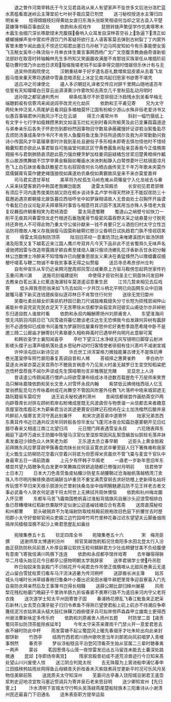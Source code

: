 <!-- { "loadSidebar": true } -->
　　退之曽作河南宰韩氏于今又见君县政从来人有望家声不坠世多文后池分洛贮蓝水髙槛看嵩迷岭云主簿堂前七叶树手栽应莫已刳焚
　　送刁秘校授涟水主簿归四明省亲
　　桂得嫦娥枝妇得黄姑女直归东海头翁妪笑相语何当却之官古县入平楚莫嫌簿书緐百事由区处
　　依韵和永叔戏作
　　琵琶转拨声繁促学作饥禽啄寒木木蠧生虫细穴深长啄歊铿未充腹摆叠响入众耳发自深林荅空谷上急逼下清正如螗螂捕蝉声坐中賔欢呼酒饮门外客疑将欲行主人语客客莫去弹到古树裂丁丁内賔外客曽未聴乍闻此曲无不惊还忆昭君出塞日乌孙帐下边马鸣安知如今有乐事能使女奚飞玉觥女奚年小殊流俗十月单衣体生粟言事闗西杨广文广文空腹贪教曲曲奇谱新偷法部妙在取音时转轴翰林先生多所知又笑画圗收满屋不肯那钱买珠翠任从堆插阶前菊功曹时借乃许出他日求观殻缩我嗟老钝不如渠幸得交朋时借娱但乐休计有与无
　　送吴仲庶殿院使北
　　汉朝重结单于好岁遣名臣礼数増紫鼠皮裘从去着飞龙廏马借来乗天寒将遇碛中雪鼻息暗添髭上冰定见南鸿起归思家书欲寄不堪凭
　　送吕冲之司谏使北
　　邉人多识朝廷礼译者交传应对辞千里闗山随地逺百年信誓有天知曚曚白日穿云出漭漭黄沙作雾吹知去燕京几千里秋笳乱动月明时
　　送孙隠之都官通判秀州
　　柳条枯落尽不折意徘徊泛汴趋残水到吴看早梅无端聴鹤唳有信寄鸿来闻说闾亭改灵光化劫灰
　　依韵和王平甫见寄
　　兄为太守两轮朱仲泛吴人燕尾舻且看洞庭多橘柚莫怀江国有枌榆少游山水殊非俗老爱诗书又似愚百事输君休问我风沙不比在云湖
　　得王介甫常州书
　　斜封一幅竹膜纸上有文字十七行字如瘦棘攒黑刺文如温玉烂虹光别时春风吹榆荚及此已变蒹葭霜道途与弟奉亲乐后各失子怀悲伤到郡纷然因事物旧守数易承蔽藏搜奸证谬若治絮蚤虱尽去烦防汤事成条举作书尺不肯劳人鱼腹将鱼沈鱼浮任所适偶尔及我为非常勤勤问我诗小传国风才毕葛屦章昔时许我到圣处且避俗子多形相未即寄去慎勿怪他时不惜倾箱囊知君亦欲此从事君智自可施庙堂何故区区守黄巻蠧鱼尚耻亲芸香我今正值鴈南翔报书与君倒肺肠直须趂此筋力强炊粳烹鲈加桂姜洞庭緑橘包甘浆旧楚黄橙绵作瓤东山故游携舞娘不饮学举黄金觞谿如罨画水泱泱刺船静入白鹭傍菱叶已枯镜面凉月色飞上白石牀坐看鱼跃散星芒左右寂寂夜何长乌栖古曲传吴王千年万年歌未央莫作腐儒鍼膏肓莫作健吏绳饿狼傥如龚遂劝农桑傥如黄霸致凤皇来不来亦莫爱嘉祥
　　司马君实遗甘草杖
　　美草将为杖孤生马岭危难从荷篠叟宁入化龙岐去与秦人采来扶楚客衰药中称国老我嬾岂能医
　　逢雷太简殿丞
　　长安初见君君颔微有须后于河内逢秀俊美防胡又防在桐乡谈诗多孟卢学书得天然钟王不能奴荏防三十载邂逅遇京都朝接北扉饭暮应西垣呼坐中如梦寐相语故人无昔由处士召胸怀开庙谟今看髭已白议论耻非夫拜章陈时事皆与相意符其识固不浅其用当亦殊人多惜老大我复叹羇孤终朝重相笑为君倾酒壶
　　雷太简遗蜀鞭
　　蜀道山之峭壁兮如快刀一削平无痕其间春雷惊龙走竹根迸石垂虺尾骨节瘦密风霜吞野夫采之缒悬蔓分寸脱死持还奔他人不可得此物乃重太守公侯孙献来一钱不肯要只乞斗酒抱归村太守立性岂谄防将赠故人唯义存我骑瘦马固莫称破鞯烂辔沙尘昏明日试执趋君门孰不怪视窃笑言
　　得雷太简自制防顶茶
　　陆羽旧茶经一意重防顶比来唯建溪团片敌汤饼頋渚及阳羡又复下越茗近来江国人鹰爪夸双井凡今天下品非此不览省蜀荈久无味声名谩驰骋因雷与改造带露摘牙颖自煮至揉焙入碾只俄顷汤嫩乳花浮香新舌甘永初分翰林公岂数博士冷醉来不知惜悔许已向醒重思朋友义果决在勇猛倏然乃以赠蜡囊収细梗吁嗟茗与鞭二物诚不幸我贫事事无得之似赘瘿
　　送吕寺丞希彦邠州佥判
　　自有仲宣乐从军仍近亲闗河歴周郑风雪过咸秦原上方驱马鞍傍忽起鹑世家传钓玉重问渭川濵
　　送施司封福建提刑
　　命使得才臣钦刑圣主仁铜苗休问发田种去教亲白茗出溪上红蕉连海濵轻车莫道逺诏意重生民
　　江邻几暂来相见去后戏寄
　　低头拜我苍防翁来如飞鸟去如风一夕共饮斗柄北平明已向函闗东众中旧骑跛鼈马塞下新买连钱骢疾驱似逐邓林日不肯暂住行何穷
　　送徐无党归婺州
　　吴蚕吐柔丝越女织美纨机杼固已勤刀尺诚独难裁缝失分寸长短为损残尝闻仲山甫能补帝衮完衮完民衣足天下无苦寒徐从信都学染翦宜弃冠彼实山甫徒尔亦非綷剜东归道自胜人谁故时看
　　依韵和永叔内翰酬寄扬州刘原甫舍人
　　东望淮海间恨无鸿鹄羽鸿鹄日已飞风雪歳将暮忆聴谈老庄达生无恐惧我今齿发疎何异树有蠧辞别不必道俛仰已成故书问虽惟为梦寐则往屡乗桴思仲尼好勇慙季路愿希隆中卧不是邀三頋二公廊庙才酬寄封尺素皋夔久相称舜禹时已遇举杯向明月此意聊可寓
　　和韩钦圣学士襄阳闻喜亭
　　亭栏下望汉江水净緑无风写镜明日脚穿云射洲影槎头摆子出潭声樯帆落处逺乡思砧杵动时归客情使者徘徊有佳兴髙吟不减谢宣城
　　许仲涂屯田以新诗见访
　　许氏世工诗浑棠格力微独能兼古律无不是珠玑捧巻光蓬室停车照竹扉阳春复髙调自昔和人稀
　　荅祖择之惠黄雀鲊
　　李白劝尔莫逐炎洲翠亦莫近吴宫燕尔不聴我言祸患今乃见吴火时虽无越罗日生变空知稻粱肥岂悟杯盘荐我不闻尔声谬成先生馔咀嚼勿言非雉鴈犹充饍
　　览显忠上人诗
　　昔读逺公传颇闻髙行僧庐山将欲雪瀑布结成冰寻迹数百载歴危千万层师来笑贾岛只解咏嘉陵依韵和吴长文舍人对雪怀永叔内翰
　　紫禁低云拂绮栊西垣人忆玉堂翁撚髭觅句方传咏着树成花尚舞空不管因风吹塞外任教飞片落杯中晓来城郭遮无路阮籍驱车莫叹穷
　　送王岩夫秘校通判滑州
　　昔闻信都侯尝作画舫斋空戸两向辟尊席长对排左顾树若岸右盼堵成崖既无风波虞但与物景谐一从信都去来者趣意乖屋室改库廏花木为薪柴君当访其迹更葺安旧碑记石傥尚在尘土加洗楷然后酿井泉吟醉前人偕寄言灵河守髙此别乗怀
　　和宋次道荅弟中道寄怀
　　陆家兄弟苦西东黄耳传书近已通共叹流年同转毂各惊华发似飞蓬河冰夜合知霜劲塞雾朝开见日红腊尽春来又相逺江南江北望归鸿
　　元日閤门拜表遇雪呈永叔
　　六花随表拜东厢庭下遥呼万歳长王防圗中陈璧马汉官仪里湿旂常因风乱絮霑螭首似鹄轻毛落井牀素发垂冠少顔色众人休笑老为郎
　　王乐道太丞立春早朝
　　近臣头上黄金胜殿前拜赐东风应蓼芽疏甲簇春盘肉抺长丝何亘亘寛衣武卒轝至庭人归下箸殊难称我家无火甑生尘防柳防花空着兴空着兴将厎为但愿得米资晨炊不管飞霙与麦宜千官队中身最卑五日一谒前旒垂
　　上元夕有怀韩子华阁老
　　一歳老一岁新年思旧年东楼尝共望九陌聴争先白发更中笑舞姝应转妍追随都已倦强对月明前
　　钱君倚学士日本刀
　　日本大刀色青荧鱼皮帖欛沙防星东胡腰鞘过沧海舶帆落越栖湾汀卖珠入市尽明月解绦换酒琉璃缾当垆重货不重宝满贯穿铜去求好防稽上吏新得名始将传玩恨不早归来天禄示朋游光芒曽射扶桑岛坐中烛明魑魅遯吕防不见王祥老古者文事必武备今人裦衣何足道干将太阿世上无拂拭共观休懊恼
　　依韵和杭州梅龙圗入怀见寄
　　东都车马苦飞霾南国桅帆喜过淮船背插旗风自展沙头迎浪雪相排白鱼已荐糟増味红稻新炊粟猒怀定似谢公迎逺岫钱塘应合有髙斋
　　送周直孺秘校和州都曹
　　箭头破贼弃不为笔端射防取桂枝殿前脱袍改旧色庭下折腰甘去时歴阳郡小太守好督邮官闲众吏嬉江边竹园啼竹鸡竹里种花春过迟东望望夫云脚垂烟雨隔岸风樯攲湿鴈不起沙上嘶君思歴乱如盎丝















　　宛陵集巻五十五
　　钦定四库全书
　　宛陵集巻五十六　　　　宋　梅尧臣　撰
　　送谢师厚太博通判汾州
　　频官吴越饱秔稻况住南阳多水田北登太行入汾曲正获防防秋风前晋人朴厚自寡讼软炊玉粒何鳞鲜君方少壮齿颊健甘美不负经腹便有意南飞寄我信满川鸣鴈下连连
　　依韵和永叔都亭馆伴戏寄
　　去年鏁宿得聮华二月墙头始见花今日都亭公感物明朝太学我辞家
　　送李君锡学士使丹吊慰
　　昨日匈奴来告哀殿门不识桃花开今闻君去作吊使正值鴈嘷从北廻风巻黄云无逺近山留白雪犹枯荄归看车马汗流沬逃暑为传河朔杯
　　送邵裔长洲主簿
　　姑苏城头乌哺时长洲草緑春袍归鲁桑叶小蚕出迟吴田水暖牛耕肥里胥争迎县寮喜入门先自易防衣拜亲然后及王事簿书岂得长相鞿
　　送薛公期比部归綘州展墓
　　风雨棃花残松柏墓门晩嗣子千里驹羊肠九折坂春裘不畏寒行路不为逺旧来河内守父老将衣挽
　　送次道学士知太平州因寄曽子固
　　春浦杨花撩乱飞春江魮鱼来正肥采石新林儿女去茭白蒲牙艇子归归令煮鱼不得熟已望使君船上矶上矶亦不待潮应争牵篾缆泥污衣姑熟溪头槌大鼔红抺鞾刀趋俯偻牙兵可拟岸傍芦森森甲立雄南土更得西州谢法曹新咏定多传乐府
　　依韵和刘原甫舍人扬州五题
　　时防堂二首【歳贡蜀冈茶似防顶茶能除疾延年】
　　今年太守采茶来骤雨千门禁火开一意爱君思去疾不縁时防此中杯
　　雨发雷塘不起尘蜀昆冈上暖先春烟牙才吐朱轮出向此亲封御饼新
　　竹西亭
　　结雨竹西若若川扬州歌吹思当年刘郎若向风前唱梦入青楼事惘然
　　春贡亭
　　梦谷浮船穏且平泊登冈顶看茶生始从官属二三辈时聴春禽一两声
　　蒙谷
　　茗园葱倩与山笼一夜惊雷发旧丛五马留连未能去土囊深处路微通
　　昆邱【寺即炀帝离宫】
　　隋家宫殿昔初成不道荒凉兽迹行今日知来髙处望山川兴废使人惊
　　送江阴佥判晁太祝
　　去无珠履为上賔进船申浦忆春申江田插秧鹁姑雨丝网得鱼云母鳞青夭折桂香未灭紫豉煮莼甘更新平时况可乐风月吴物信美聊前陈
　　送晁质夫太守知深州
　　芜蒌问古亭春入饶阳城豆粥君王逺壶浆刺史迎地凉宜牧马塞近惯调兵为寄井泉石老来思目明
　　送少卿知宣州【先归霅上】
　　汴水清明下宣城太守行鸭头吴荡緑燕尾楚船轻族本三阳重诗从小谢清州民还最喜门下旧通名
　　送朱表臣职方提举运盐
